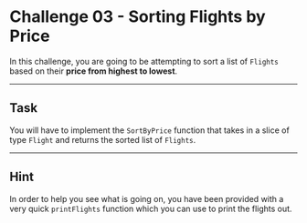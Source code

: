 
# Challenge 03 - Sorting Flights by Price

In this challenge, you are going to be attempting to sort a list of `Flights` based on their **price from highest to lowest**.

---

## Task

You will have to implement the `SortByPrice` function that takes in a slice of type `Flight` and returns the sorted list of `Flights`.

---

## Hint

In order to help you see what is going on, you have been provided with a very quick `printFlights` function which you can use to print the flights out.
